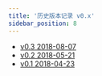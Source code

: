```yaml
---
title: '历史版本记录 v0.x'
sidebar_position: 8
---
```


- [v0.3 2018-08-07](/docs/版本发布记录/历史版本记录%20v0.x/v0.3%202018-08-07)
- [v0.2 2018-05-21](/docs/版本发布记录/历史版本记录%20v0.x/v0.2%202018-05-21)
- [v0.1 2018-04-23](/docs/版本发布记录/历史版本记录%20v0.x/v0.1%202018-04-23)